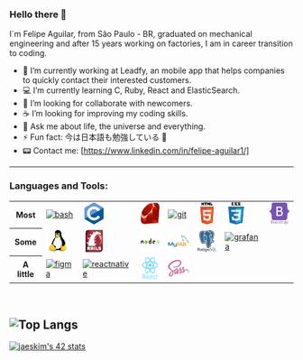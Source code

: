 ### Hello there 👋 
I´m Felipe Aguilar, from São Paulo - BR, graduated on mechanical engineering and after 15 years working on factories,  I am in career transition to coding.

- :tractor:  I’m currently working at Leadfy, an mobile app that helps companies to quickly contact their interested customers.
- :computer: I’m currently learning C, Ruby, React and ElasticSearch.
- :rocket:  I’m looking for collaborate with newcomers.
- :coffee:  I’m looking for improving my coding skills.
- 💬 Ask me about life, the universe and everything.
- ⚡ Fun fact: 今は日本語も勉強している :rice_ball:
- :pager: Contact me: [https://www.linkedin.com/in/felipe-aguilar1/]
---
<h3 align="left">Languages and Tools:</h3>
<table>
	<tr>
		<th>Most</th>
		<td><a href="https://www.gnu.org/software/bash/" target="_blank" rel="noreferrer"> <img src="https://www.vectorlogo.zone/logos/gnu_bash/gnu_bash-icon.svg" alt="bash" width="40" height="40"/> </a> </td>
		<td><a href="https://www.cprogramming.com/" target="_blank" rel="noreferrer"> <img src="https://raw.githubusercontent.com/devicons/devicon/master/icons/c/c-original.svg" alt="c" width="40" height="40"/> </a> </td> 
		<td><a href="https://www.ruby-lang.org/en/" target="_blank" rel="noreferrer"> <img src="https://raw.githubusercontent.com/devicons/devicon/master/icons/ruby/ruby-original.svg" alt="ruby" width="40" height="40"/> </a> </td> 
		<td><a href="https://git-scm.com/" target="_blank" rel="noreferrer"> <img src="https://www.vectorlogo.zone/logos/git-scm/git-scm-icon.svg" alt="git" width="40" height="40"/> </a> </td> 
		<td><a href="https://www.w3.org/html/" target="_blank" rel="noreferrer"> <img src="https://raw.githubusercontent.com/devicons/devicon/master/icons/html5/html5-original-wordmark.svg" alt="html5" width="40" height="40"/> </a> </td> 
		<td><a href="https://www.w3schools.com/css/" target="_blank" rel="noreferrer"> <img src="https://raw.githubusercontent.com/devicons/devicon/master/icons/css3/css3-original-wordmark.svg" alt="css3" width="40" height="40"/> </a> </td> 
		<td><a href="https://getbootstrap.com" target="_blank" rel="noreferrer"> <img src="https://raw.githubusercontent.com/devicons/devicon/master/icons/bootstrap/bootstrap-plain-wordmark.svg" alt="bootstrap" width="40" height="40"/> </a> </td> 
	</tr>	
	<tr>
		<th>Some</th>
		<td><a href="https://www.linux.org/" target="_blank" rel="noreferrer"> <img src="https://raw.githubusercontent.com/devicons/devicon/master/icons/linux/linux-original.svg" alt="linux" width="40" height="40"/> </a> </td> 
		<td><a href="https://rubyonrails.org" target="_blank" rel="noreferrer"> <img src="https://raw.githubusercontent.com/devicons/devicon/master/icons/rails/rails-original-wordmark.svg" alt="rails" width="40" height="40"/> </a> </td> 
		<td><a href="https://nodejs.org" target="_blank" rel="noreferrer"> <img src="https://raw.githubusercontent.com/devicons/devicon/master/icons/nodejs/nodejs-original-wordmark.svg" alt="nodejs" width="40" height="40"/> </a> </td> 
		<td><a href="https://www.mysql.com/" target="_blank" rel="noreferrer"> <img src="https://raw.githubusercontent.com/devicons/devicon/master/icons/mysql/mysql-original-wordmark.svg" alt="mysql" width="40" height="40"/> </a> </td> 
		<td><a href="https://www.postgresql.org" target="_blank" rel="noreferrer"> <img src="https://raw.githubusercontent.com/devicons/devicon/master/icons/postgresql/postgresql-original-wordmark.svg" alt="postgresql" width="40" height="40"/> </a> </td> 
		<td><a href="https://grafana.com" target="_blank" rel="noreferrer"> <img src="https://www.vectorlogo.zone/logos/grafana/grafana-icon.svg" alt="grafana" width="40" height="40"/> </a> </td> 
	</tr>
	<tr>
		<th>A little</th>
		<td><a href="https://www.figma.com/" target="_blank" rel="noreferrer"> <img src="https://www.vectorlogo.zone/logos/figma/figma-icon.svg" alt="figma" width="40" height="40"/> </a> </td> 
		<td><a href="https://reactnative.dev/" target="_blank" rel="noreferrer"> <img src="https://reactnative.dev/img/header_logo.svg" alt="reactnative" width="40" height="40"/> </a> </td> 
		<td><a href="https://reactjs.org/" target="_blank" rel="noreferrer"> <img src="https://raw.githubusercontent.com/devicons/devicon/master/icons/react/react-original-wordmark.svg" alt="react" width="40" height="40"/> </a> </td> 
		<td><a href="https://sass-lang.com" target="_blank" rel="noreferrer"> <img src="https://raw.githubusercontent.com/devicons/devicon/master/icons/sass/sass-original.svg" alt="sass" width="40" height="40"/> </a> </td>
	</tr>
</table>
<br>

<!-- ![Anurag's GitHub stats](https://github-readme-stats.vercel.app/api?username=lipemecprec&theme=gotham&show_icons=true&count_private=true&hide=contribs&card_width=470&line_height=24) -->
![Top Langs](https://github-readme-stats.vercel.app/api/top-langs/?username=lipemecprec&layout=compact&theme=gotham&card_width=445)
---
[![jaeskim's 42 stats](https://badge42.herokuapp.com/api/stats/faguilar?cursus=42cursus)](https://github.com/JaeSeoKim/badge42)
